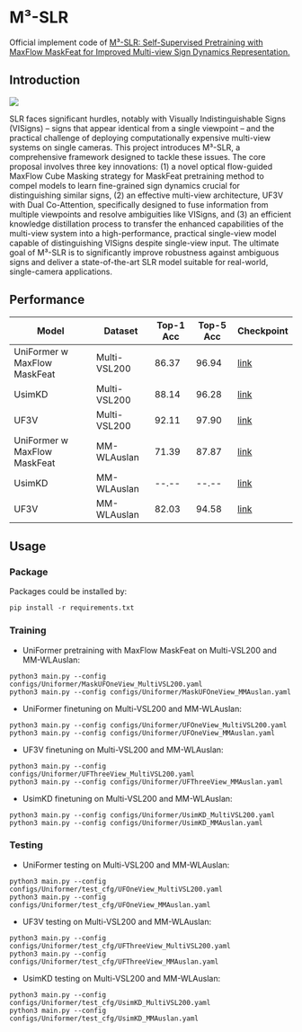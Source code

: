 # M³-SLR
Official implement code of [M³-SLR: Self-Supervised Pretraining with MaxFlow MaskFeat for Improved Multi-view Sign Dynamics Representation.](https://github.com/fossbk/M3-SLR/main/README.md)
## Introduction
<img src="images/Pipeline.png">

SLR faces significant hurdles, notably with Visually Indistinguishable Signs (VISigns) – signs that appear identical from a single viewpoint – and the practical challenge of deploying computationally expensive multi-view systems on single cameras. This project introduces M³-SLR, a comprehensive framework designed to tackle these issues. The core proposal involves three key innovations: (1) a novel optical flow-guided MaxFlow Cube Masking strategy for MaskFeat pretraining method to compel models to learn fine-grained sign dynamics crucial for distinguishing similar signs, (2) an effective multi-view architecture, UF3V with Dual Co-Attention, specifically designed to fuse information from multiple viewpoints and resolve ambiguities like VISigns, and (3) an efficient knowledge distillation process to transfer the enhanced capabilities of the multi-view system into a high-performance, practical single-view model capable of distinguishing VISigns despite single-view input. The ultimate goal of M³-SLR is to significantly improve robustness against ambiguous signs and deliver a state-of-the-art SLR model suitable for real-world, single-camera applications.

## Performance
 Model                         |   Dataset    | Top-1 Acc | Top-5 Acc | Checkpoint | 
|------------------------------|--------------|-----------|-----------|------------|
| UniFormer w MaxFlow MaskFeat | Multi-VSL200 |   86.37   |   96.94   | [link](https://drive.google.com/drive/folders/12dScaCjePvTyxvlWElGVTYv12UFcHN9U?usp=drive_link) |
| UsimKD                       | Multi-VSL200 |   88.14   |   96.28   | [link](https://drive.google.com/drive/folders/12dScaCjePvTyxvlWElGVTYv12UFcHN9U?usp=drive_link) |
| UF3V                         | Multi-VSL200 |   92.11   |   97.90   | [link](https://drive.google.com/drive/folders/12dScaCjePvTyxvlWElGVTYv12UFcHN9U?usp=drive_link) |
| UniFormer w MaxFlow MaskFeat | MM-WLAuslan  |   71.39   |   87.87   | [link](https://drive.google.com/drive/folders/12dScaCjePvTyxvlWElGVTYv12UFcHN9U?usp=drive_link) |
| UsimKD                       | MM-WLAuslan  |   --.--   |   --.--   | [link](https://drive.google.com/drive/folders/12dScaCjePvTyxvlWElGVTYv12UFcHN9U?usp=drive_link) |
| UF3V                         | MM-WLAuslan  |   82.03   |   94.58   | [link](https://drive.google.com/drive/folders/12dScaCjePvTyxvlWElGVTYv12UFcHN9U?usp=drive_link) |

## Usage
### Package
Packages could be installed by:
```
pip install -r requirements.txt
```
### Training
- UniFormer pretraining with MaxFlow MaskFeat on Multi-VSL200 and MM-WLAuslan:
```
python3 main.py --config configs/Uniformer/MaskUFOneView_MultiVSL200.yaml
python3 main.py --config configs/Uniformer/MaskUFOneView_MMAuslan.yaml
```
- UniFormer finetuning on Multi-VSL200 and MM-WLAuslan:
```
python3 main.py --config configs/Uniformer/UFOneView_MultiVSL200.yaml
python3 main.py --config configs/Uniformer/UFOneView_MMAuslan.yaml
```
- UF3V finetuning on Multi-VSL200 and MM-WLAuslan:
```
python3 main.py --config configs/Uniformer/UFThreeView_MultiVSL200.yaml
python3 main.py --config configs/Uniformer/UFThreeView_MMAuslan.yaml
```
- UsimKD finetuning on Multi-VSL200 and MM-WLAuslan:
```
python3 main.py --config configs/Uniformer/UsimKD_MultiVSL200.yaml
python3 main.py --config configs/Uniformer/UsimKD_MMAuslan.yaml
```
### Testing
- UniFormer testing on Multi-VSL200 and MM-WLAuslan:
```
python3 main.py --config configs/Uniformer/test_cfg/UFOneView_MultiVSL200.yaml
python3 main.py --config configs/Uniformer/test_cfg/UFOneView_MMAuslan.yaml
```
- UF3V testing on Multi-VSL200 and MM-WLAuslan:
```
python3 main.py --config configs/Uniformer/test_cfg/UFThreeView_MultiVSL200.yaml
python3 main.py --config configs/Uniformer/test_cfg/UFThreeView_MMAuslan.yaml
```
- UsimKD testing on Multi-VSL200 and MM-WLAuslan:
```
python3 main.py --config configs/Uniformer/test_cfg/UsimKD_MultiVSL200.yaml
python3 main.py --config configs/Uniformer/test_cfg/UsimKD_MMAuslan.yaml
```
